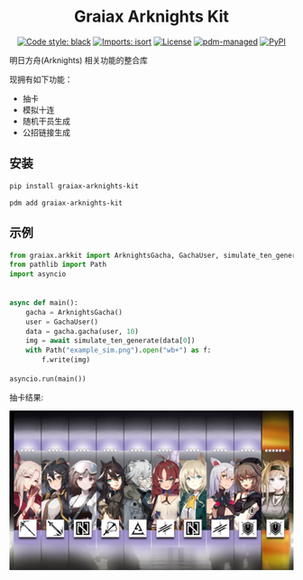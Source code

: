 <div align="center">

# Graiax Arknights Kit

[![Code style: black](https://img.shields.io/badge/code%20style-black-000000.svg)](https://github.com/psf/black)
[![Imports: isort](https://img.shields.io/badge/%20imports-isort-%231674b1?style=flat&labelColor=ef8336)](https://pycqa.github.io/isort/)
[![License](https://img.shields.io/github/license/GraiaCommunity/graiax-arknights-kit)](https://github.com/GraiaCommunity/graiax-arknights-kit/blob/master/LICENSE)
[![pdm-managed](https://img.shields.io/badge/pdm-managed-blueviolet)](https://pdm.fming.dev)
[![PyPI](https://img.shields.io/pypi/v/graiax-arknights-kit)](https://img.shields.io/pypi/v/graiax-arknights-kit)

</div>

明日方舟(Arknights) 相关功能的整合库

现拥有如下功能：

- 抽卡
- 模拟十连
- 随机干员生成
- 公招链接生成

## 安装

```shell
pip install graiax-arknights-kit
```

```shell
pdm add graiax-arknights-kit
```

## 示例

```python
from graiax.arkkit import ArknightsGacha, GachaUser, simulate_ten_generate
from pathlib import Path
import asyncio


async def main():
    gacha = ArknightsGacha()
    user = GachaUser()
    data = gacha.gacha(user, 10)
    img = await simulate_ten_generate(data[0])
    with Path("example_sim.png").open("wb+") as f:
        f.write(img)

asyncio.run(main())
```

抽卡结果:

<img src="./example_sim.png" align="left">